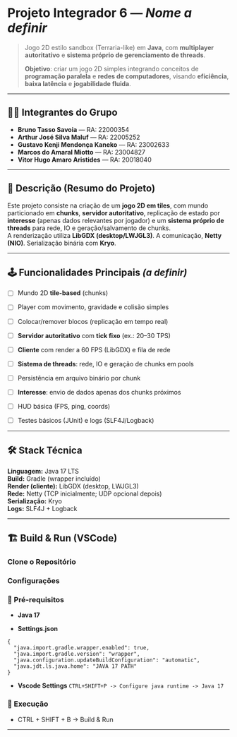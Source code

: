 # Projeto Integrador 6 — *Nome a definir*

> Jogo 2D estilo sandbox (Terraria-like) em **Java**, com **multiplayer autoritativo** e **sistema próprio de gerenciamento de threads**.
>
> **Objetivo**: criar um jogo 2D simples integrando conceitos de **programação paralela** e **redes de computadores**, visando **eficiência**, **baixa latência** e **jogabilidade fluida**.

---

## 👨‍💻 Integrantes do Grupo
- **Bruno Tasso Savoia** — RA: 22000354  
- **Arthur José Silva Maluf** — RA: 22005252  
- **Gustavo Kenji Mendonça Kaneko** — RA: 23002633  
- **Marcos do Amaral Miotto** — RA: 23004827  
- **Vitor Hugo Amaro Aristides** — RA: 20018040  

---

## 📝 Descrição (Resumo do Projeto)
Este projeto consiste na criação de um **jogo 2D em tiles**, com mundo particionado em **chunks**, **servidor autoritativo**, replicação de estado por **interesse** (apenas dados relevantes por jogador) e um **sistema próprio de threads** para rede, IO e geração/salvamento de chunks.  
A renderização utiliza **LibGDX (desktop/LWJGL3)**. A comunicação, **Netty (NIO)**. Serialização binária com **Kryo**.

---

## 🕹️ Funcionalidades Principais *(a definir)*

- [ ] Mundo 2D **tile-based** (chunks)  
- [ ] Player com movimento, gravidade e colisão simples  
- [ ] Colocar/remover blocos (replicação em tempo real)  
- [ ] **Servidor autoritativo** com **tick fixo** (ex.: 20–30 TPS)  
- [ ] **Cliente** com render a 60 FPS (LibGDX) e fila de rede  
- [ ] **Sistema de threads**: rede, IO e geração de chunks em pools  
- [ ] Persistência em arquivo binário por chunk  
- [ ] **Interesse**: envio de dados apenas dos chunks próximos  
- [ ] HUD básica (FPS, ping, coords)  
- [ ] Testes básicos (JUnit) e logs (SLF4J/Logback)  


---

## 🛠️ Stack Técnica

**Linguagem:** Java 17 LTS  
**Build:** Gradle (wrapper incluído)  
**Render (cliente):** LibGDX (desktop, LWJGL3)  
**Rede:** Netty (TCP inicialmente; UDP opcional depois)  
**Serialização:** Kryo  
**Logs:** SLF4J + Logback

---

## 🏗️ Build & Run (VSCode)

### Clone o Repositório

### Configurações

### 🔹 Pré-requisitos
- **Java 17**

- **Settings.json**
````
{
  "java.import.gradle.wrapper.enabled": true,
  "java.import.gradle.version": "wrapper",
  "java.configuration.updateBuildConfiguration": "automatic",
  "java.jdt.ls.java.home": "JAVA 17 PATH"
}
````
- **Vscode Settings**
  ````CTRL+SHIFT+P -> Configure java runtime -> Java 17````


### 🔹 Execução
- CTRL + SHIFT + B -> Build & Run

---



